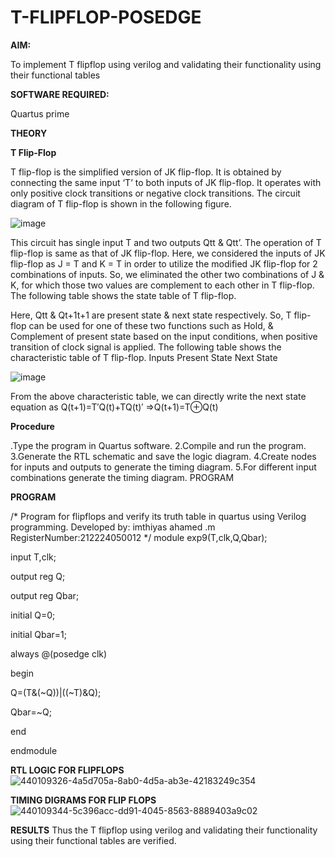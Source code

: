 # T-FLIPFLOP-POSEDGE

**AIM:**

To implement  T flipflop using verilog and validating their functionality using their functional tables

**SOFTWARE REQUIRED:**

Quartus prime

**THEORY**

**T Flip-Flop**

T flip-flop is the simplified version of JK flip-flop. It is obtained by connecting the same input ‘T’ to both inputs of JK flip-flop. It operates with only positive clock transitions or negative clock transitions. The circuit diagram of T flip-flop is shown in the following figure.

![image](https://github.com/naavaneetha/T-FLIPFLOP-POSEDGE/assets/154305477/458a68fe-2d08-4a9d-ac4f-7ae0480ce0bd)

 
This circuit has single input T and two outputs Qtt & Qtt’. The operation of T flip-flop is same as that of JK flip-flop. Here, we considered the inputs of JK flip-flop as J = T and K = T in order to utilize the modified JK flip-flop for 2 combinations of inputs. So, we eliminated the other two combinations of J & K, for which those two values are complement to each other in T flip-flop. The following table shows the state table of T flip-flop.

Here, Qtt & Qt+1t+1 are present state & next state respectively. So, T flip-flop can be used for one of these two functions such as Hold, & Complement of present state based on the input conditions, when positive transition of clock signal is applied. The following table shows the characteristic table of T flip-flop. Inputs Present State Next State

![image](https://github.com/naavaneetha/T-FLIPFLOP-POSEDGE/assets/154305477/cdd7fb32-539f-4b66-bb8d-f305a153c886)

 
From the above characteristic table, we can directly write the next state equation as Q(t+1)=T′Q(t)+TQ(t)′ ⇒Q(t+1)=T⊕Q(t)

**Procedure**

.Type the program in Quartus software.
2.Compile and run the program. 3.Generate the RTL schematic and save the logic diagram.
4.Create nodes for inputs and outputs to generate the timing diagram.
5.For different input combinations generate the timing diagram. PROGRAM

**PROGRAM**

/* Program for flipflops and verify its truth table in quartus using Verilog programming. Developed by: imthiyas ahamed .m RegisterNumber:212224050012
*/
module exp9(T,clk,Q,Qbar);

input T,clk;

output reg Q; 

output reg Qbar;

initial Q=0;

initial Qbar=1;

always @(posedge clk)

begin

Q=(T&(~Q))|((~T)&Q);

Qbar=~Q;

end

endmodule

**RTL LOGIC FOR FLIPFLOPS**
![440109326-4a5d705a-8ab0-4d5a-ab3e-42183249c354](https://github.com/user-attachments/assets/6d4c2b31-a216-496b-94e6-278c2238be48)


**TIMING DIGRAMS FOR FLIP FLOPS**
![440109344-5c396acc-dd91-4045-8563-8889403a9c02](https://github.com/user-attachments/assets/0ae87b70-750b-47ad-813b-f7adc28caef0)

**RESULTS**
Thus the T flipflop using verilog and validating their functionality using their functional tables are verified.


